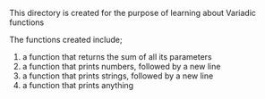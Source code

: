 This directory is created for the purpose of learning about Variadic functions

The functions created include;

1. a function that returns the sum of all its parameters
2. a function that prints numbers, followed by a new line
3. a function that prints strings, followed by a new line
4. a function that prints anything
